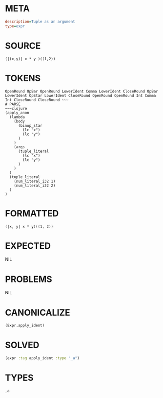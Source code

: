# META
~~~ini
description=Tuple as an argument
type=expr
~~~
# SOURCE
~~~roc
(|(x,y)| x * y )((1,2))
~~~
# TOKENS
~~~text
OpenRound OpBar OpenRound LowerIdent Comma LowerIdent CloseRound OpBar LowerIdent OpStar LowerIdent CloseRound OpenRound OpenRound Int Comma Int CloseRound CloseRound ~~~
# PARSE
~~~clojure
(apply_anon
  (lambda
    (body
      (binop_star
        (lc "x")
        (lc "y")
      )
    )
    (args
      (tuple_literal
        (lc "x")
        (lc "y")
      )
    )
  )
  (tuple_literal
    (num_literal_i32 1)
    (num_literal_i32 2)
  )
)
~~~
# FORMATTED
~~~roc
(|x, y| x * y)((1, 2))
~~~
# EXPECTED
NIL
# PROBLEMS
NIL
# CANONICALIZE
~~~clojure
(Expr.apply_ident)
~~~
# SOLVED
~~~clojure
(expr :tag apply_ident :type "_a")
~~~
# TYPES
~~~roc
_a
~~~
